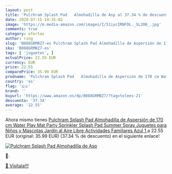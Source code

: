 ```yaml
---
layout: post
title: 'Pulchram Splash Pad   Almohadilla de Asp al 37.34 % de descuento'
date: 2020-07-15 19:35:02
image: 'https://m.media-amazon.com/images/I/51iycIRNFDL._SL200_.jpg'
comments: true
category: ofertas
author: ring
slug: 'B088GRMBZ7-es Pulchram Splash Pad Almohadilla de Aspersión de 170 cm...'
sku: 'B088GRMBZ7-es'
tags: [ 'juguetes', ]
actualPrice: 22.55 EUR
currency: EUR
price: 22.55
comparePrice: 35.99 EUR
prodname: 'Pulchram Splash Pad   Almohadilla de Aspersión de 170 cm Water Play Mat Party Sprinkler Splash Pad Summer Spray Juguetes para Niños y Mascotas Jardín al Aire Libre Actividades Familiares  Azul 1 '
country: 'es'
flag: '🇪🇸'
brand: ''
buyurl: 'https://www.amazon.es/dp/B088GRMBZ7/?tag=tolees-21'
descuento: '37.34'
average: '22.55'
---
```


Ahora mismo tienes [Pulchram Splash Pad   Almohadilla de Aspersión de 170 cm Water Play Mat Party Sprinkler Splash Pad Summer Spray Juguetes para Niños y Mascotas Jardín al Aire Libre Actividades Familiares  Azul 1 ](https://www.amazon.es/dp/B088GRMBZ7/?tag=tolees-21) a 22.55 EUR (original: 35.99 EUR) (37.34 %  de descuento) en el siguiente enlace!

[![Pulchram Splash Pad   Almohadilla de Asp](https://m.media-amazon.com/images/I/51iycIRNFDL._SL200_.jpg)](https://www.amazon.es/dp/B088GRMBZ7/?tag=tolees-21)

🔎:


[🛒 Visítala!!!](https://www.amazon.es/dp/B088GRMBZ7/?tag=tolees-21)
